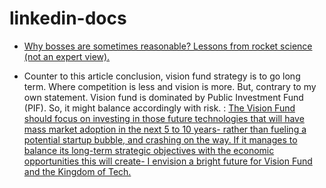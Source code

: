 # linkedin-docs
* <a href="https://github.com/suramya/linkedin-docs/wiki/Why-bosses-are-sometimes-reasonable%3F-Lessons-from-rocket-science-(not-an-expert-view)."> Why bosses are sometimes reasonable? Lessons from rocket science (not an expert view). </a>

* Counter to this article conclusion, vision fund strategy is to go long term. Where competition is less and vision is more. But, contrary to my own statement. Vision fund is dominated by Public Investment Fund (PIF). So, it might balance accordingly with risk. : <a href="https://www.linkedin.com/pulse/what-you-can-expect-from-worlds-largest-100bn-tech-fund-de-kerros"> The Vision Fund should focus on investing in those future technologies that will have mass market adoption in the next 5 to 10 years- rather than fueling a potential startup bubble, and crashing on the way. If it manages to balance its long-term strategic objectives with the economic opportunities this will create- I envision a bright future for Vision Fund and the Kingdom of Tech. </a>
